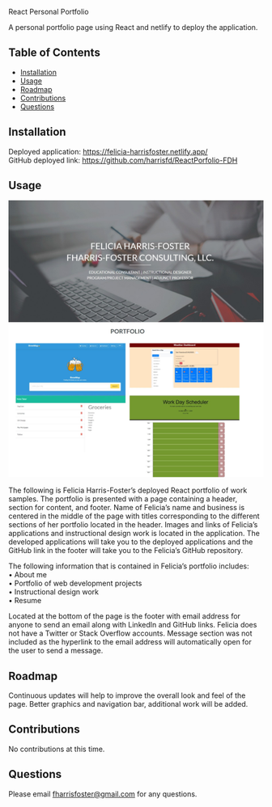 React Personal Portfolio

A personal portfolio page using React and netlify to deploy the application.

## Table of Contents
- [Installation](#installation)
- [Usage](#usage)
- [Roadmap](#roadmap)
- [Contributions](#contributions)
- [Questions](#questions)

## Installation
Deployed application: https://felicia-harrisfoster.netlify.app/
<br />
GitHub deployed link: https://github.com/harrisfd/ReactPorfolio-FDH

## Usage

<img src="./public/images/Ffharrisfosterconsultingwebpage.jpg" alt="JPG of the application" />
<img src="./public/images/worksamples.jpg" alt="JPG of the sample applications"/>

The following is Felicia Harris-Foster’s deployed React portfolio of work samples.  The portfolio is presented with a page containing a header, section for content, and footer.  Name of Felicia’s name and business is centered in the middle of the page with titles corresponding to the different sections of her portfolio located in the header. Images and links of Felicia’s applications and instructional design work is located in the application. The developed applications will take you to the deployed applications and the GitHub link in the footer will take you to the Felicia’s GitHub repository. 

The following information that is contained in Felicia’s portfolio includes:
<br />
    •	About me
    <br />
    •	Portfolio of web development projects
    <br />
    •	Instructional design work
    <br />
    •	Resume

Located at the bottom of the page is the footer with email address for anyone to send an email along with LinkedIn and GitHub links. Felicia does not have a Twitter or Stack Overflow accounts. Message section was not included as the hyperlink to the email address will automatically open for the user to send a message. 

## Roadmap

Continuous updates will help to improve the overall look and feel of the page.  Better graphics and navigation bar, additional work will be added. 

## Contributions

No contributions at this time.

## Questions

Please email fharrisfoster@gmail.com for any questions.

